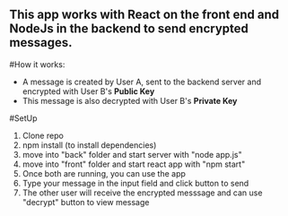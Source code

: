## This app works with React on the front end and NodeJs in the backend to send encrypted messages.
#How it works:
- A message is created by User A, sent to the backend server and encrypted with User B's **Public Key** 
- This message is also decrypted with User B's **Private Key**

#SetUp
1. Clone repo
2. npm install (to install dependencies)
3. move into "back" folder and start server with "node app.js" 
4. move into "front" folder and start react app with "npm start"
5. Once both are running, you can use the app
6. Type your message in the input field and click button to send
7. The other user will receive the encrypted messsage and can use "decrypt" button to view message

